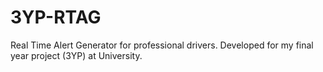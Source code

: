 # 3YP-RTAG
Real Time Alert Generator for professional drivers. Developed for my final year project (3YP) at University.
